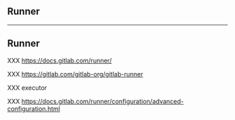 <!-- .slide: class="vertical-center" -->

<i class="fa-duotone fa-person-running fa-8x fa-duotone-colors" style="float: right; color: grey;"></i>

## Runner

---

## Runner

<i class="fa-duotone fa-person-running fa-4x fa-duotone-colors" style="float: right;"></i>

XXX https://docs.gitlab.com/runner/

XXX https://gitlab.com/gitlab-org/gitlab-runner

XXX executor

XXX https://docs.gitlab.com/runner/configuration/advanced-configuration.html
